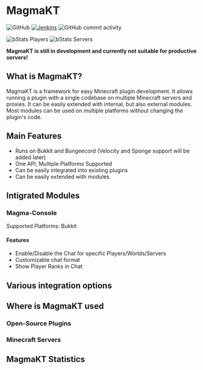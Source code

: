 # MagmaKT

![GitHub](https://img.shields.io/badge/license-GNU%20LGPLv3-brightgreen)
[![Jenkins](https://img.shields.io/jenkins/build?jobUrl=https%3A%2F%2Fbuild.jalumu.dev%2Fjob%2FMagmaKT%2F&style=flat)](https://build.jalumu.dev/job/MagmaKT/lastStableBuild/)
![GitHub commit activity](https://img.shields.io/github/commit-activity/m/jalumu/MagmaKT)

![bStats Players](https://img.shields.io/bstats/players/16417)
![bStats Servers](https://img.shields.io/bstats/servers/16417?label=bukkit-servers)

**MagmaKT is still in development and currently not suitable for productive servers!**

## What is MagmaKT?
MagmaKT is a framework for easy Minecraft plugin development. It allows running a plugin with a single codebase on multiple Minecraft servers and proxies. It can be easily extended with internal, but also external modules. Most modules can be used on multiple platforms without changing the plugin's code.

## Main Features
- Runs on Bukkit and Bungeecord (Velocity and Sponge support will be added later)
- One API, Multiple Platforms Supported
- Can be easily integrated into existing plugins
- Can be easily extended with modules

## Intigrated Modules
### Magma-Console
Supported Platforms: Bukkit
#### Features
- Enable/Disable the Chat for specific Players/Worlds/Servers
- Customizable chat format
- Show Player Ranks in Chat

## Various integration options

## Where is MagmaKT used
### Open-Source Plugins

### Minecraft Servers

## MagmaKT Statistics
